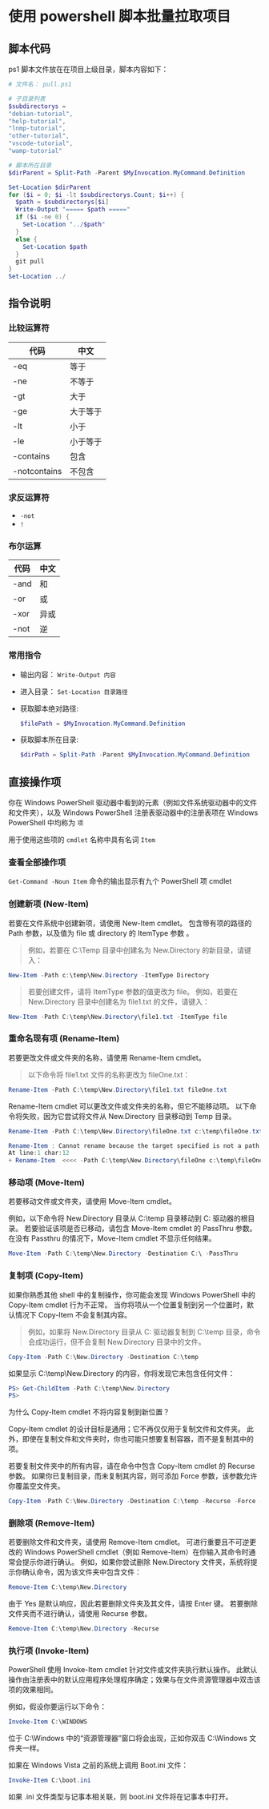# 使用 powershell 脚本批量拉取项目

## 脚本代码

ps1 脚本文件放在在项目上级目录，脚本内容如下：

```ps1
# 文件名： pull.ps1

# 子目录列表
$subdirectorys =
"debian-tutorial",
"help-tutorial",
"lnmp-tutorial",
"other-tutorial",
"vscode-tutorial",
"wamp-tutorial"

# 脚本所在目录
$dirParent = Split-Path -Parent $MyInvocation.MyCommand.Definition

Set-Location $dirParent
for ($i = 0; $i -lt $subdirectorys.Count; $i++) {
  $path = $subdirectorys[$i]
  Write-Output "===== $path ====="
  if ($i -ne 0) {
    Set-Location "../$path"
  }
  else {
    Set-Location $path
  }
  git pull
}
Set-Location ../
```

## 指令说明

### 比较运算符

| 代码         | 中文     |
| ------------ | -------- |
| -eq          | 等于     |
| -ne          | 不等于   |
| -gt          | 大于     |
| -ge          | 大于等于 |
| -lt          | 小于     |
| -le          | 小于等于 |
| -contains    | 包含     |
| -notcontains | 不包含   |

### 求反运算符

-   `-not`
-   `!`

### 布尔运算

| 代码 | 中文 |
| ---- | ---- |
| -and | 和   |
| -or  | 或   |
| -xor | 异或 |
| -not | 逆   |

### 常用指令

-   输出内容： `Write-Output 内容`
-   进入目录： `Set-Location 目录路径`
-   获取脚本绝对路径:

    ```ps1
    $filePath = $MyInvocation.MyCommand.Definition
    ```

-   获取脚本所在目录:

    ```ps1
    $dirPath = Split-Path -Parent $MyInvocation.MyCommand.Definition
    ```

## 直接操作项

你在 Windows PowerShell 驱动器中看到的元素（例如文件系统驱动器中的文件和文件夹），以及 Windows PowerShell 注册表驱动器中的注册表项在 Windows PowerShell 中均称为 `项`

用于使用这些项的 `cmdlet` 名称中具有名词 `Item`

### 查看全部操作项

`Get-Command -Noun Item` 命令的输出显示有九个 PowerShell 项 cmdlet

### 创建新项 (New-Item)

若要在文件系统中创建新项，请使用 New-Item cmdlet。 包含带有项的路径的 Path 参数，以及值为 file 或 directory 的 ItemType 参数 。

> 例如，若要在 C:\Temp 目录中创建名为 New.Directory 的新目录，请键入：

```ps1
New-Item -Path c:\temp\New.Directory -ItemType Directory
```

> 若要创建文件，请将 ItemType 参数的值更改为 file。 例如，若要在 New.Directory 目录中创建名为 file1.txt 的文件，请键入：

```ps1
New-Item -Path C:\temp\New.Directory\file1.txt -ItemType file
```

### 重命名现有项 (Rename-Item)

若要更改文件或文件夹的名称，请使用 Rename-Item cmdlet。

> 以下命令将 file1.txt 文件的名称更改为 fileOne.txt：

```ps1
Rename-Item -Path C:\temp\New.Directory\file1.txt fileOne.txt
```

Rename-Item cmdlet 可以更改文件或文件夹的名称，但它不能移动项。 以下命令将失败，因为它尝试将文件从 New.Directory 目录移动到 Temp 目录。

```ps1
Rename-Item -Path C:\temp\New.Directory\fileOne.txt c:\temp\fileOne.txt
```

```ps1
Rename-Item : Cannot rename because the target specified is not a path.
At line:1 char:12
+ Rename-Item  <<<< -Path C:\temp\New.Directory\fileOne c:\temp\fileOne.txt
```

### 移动项 (Move-Item)

若要移动文件或文件夹，请使用 Move-Item cmdlet。

例如，以下命令将 New.Directory 目录从 C:\temp 目录移动到 C: 驱动器的根目录。 若要验证该项是否已移动，请包含 Move-Item cmdlet 的 PassThru 参数。 在没有 Passthru 的情况下，Move-Item cmdlet 不显示任何结果。

```ps1
Move-Item -Path C:\temp\New.Directory -Destination C:\ -PassThru
```

### 复制项 (Copy-Item)

如果你熟悉其他 shell 中的复制操作，你可能会发现 Windows PowerShell 中的 Copy-Item cmdlet 行为不正常。 当你将项从一个位置复制到另一个位置时，默认情况下 Copy-Item 不会复制其内容。

> 例如，如果将 New.Directory 目录从 C: 驱动器复制到 C:\temp 目录，命令会成功运行，但不会复制 New.Directory 目录中的文件。

```ps1
Copy-Item -Path C:\New.Directory -Destination C:\temp
```

如果显示 C:\temp\New.Directory 的内容，你将发现它未包含任何文件：

```ps1
PS> Get-ChildItem -Path C:\temp\New.Directory
PS>
```

为什么 Copy-Item cmdlet 不将内容复制到新位置？

Copy-Item cmdlet 的设计目标是通用；它不再仅仅用于复制文件和文件夹。 此外，即使在复制文件和文件夹时，你也可能只想要复制容器，而不是复制其中的项。

若要复制文件夹中的所有内容，请在命令中包含 Copy-Item cmdlet 的 Recurse 参数。 如果你已复制目录，而未复制其内容，则可添加 Force 参数，该参数允许你覆盖空文件夹。

```ps1
Copy-Item -Path C:\New.Directory -Destination C:\temp -Recurse -Force -Passthru
```

### 删除项 (Remove-Item)

若要删除文件和文件夹，请使用 Remove-Item cmdlet。 可进行重要且不可逆更改的 Windows PowerShell cmdlet（例如 Remove-Item）在你输入其命令时通常会提示你进行确认。 例如，如果你尝试删除 New.Directory 文件夹，系统将提示你确认命令，因为该文件夹中包含文件：

```ps1
Remove-Item C:\temp\New.Directory
```

由于 Yes 是默认响应，因此若要删除文件夹及其文件，请按 Enter 键。 若要删除文件夹而不进行确认，请使用 Recurse 参数。

```ps1
Remove-Item C:\temp\New.Directory -Recurse
```

### 执行项 (Invoke-Item)

PowerShell 使用 Invoke-Item cmdlet 针对文件或文件夹执行默认操作。 此默认操作由注册表中的默认应用程序处理程序确定；效果与在文件资源管理器中双击该项的效果相同。

例如，假设你要运行以下命令：

```ps1
Invoke-Item C:\WINDOWS
```

位于 C:\Windows 中的“资源管理器”窗口将会出现，正如你双击 C:\Windows 文件夹一样。

如果在 Windows Vista 之前的系统上调用 Boot.ini 文件：

```ps1
Invoke-Item C:\boot.ini
```

如果 .ini 文件类型与记事本相关联，则 boot.ini 文件将在记事本中打开。
